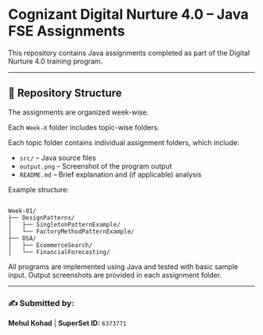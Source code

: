 # Cognizant Digital Nurture 4.0 – Java FSE Assignments

This repository contains Java assignments completed as part of the Digital Nurture 4.0 training program.

---

## 📁 Repository Structure

The assignments are organized week-wise. 

Each `Week-X` folder includes topic-wise folders. 

Each topic folder contains individual assignment folders, which include:

- `src/` – Java source files
- `output.png` – Screenshot of the program output
- `README.md` – Brief explanation and (if applicable) analysis

Example structure:


```

Week-01/
├── DesignPatterns/
│   ├── SingletonPatternExample/
│   └── FactoryMethodPatternExample/
├── DSA/
│   ├── EcommerceSearch/
│   └── FinancialForecasting/

```

All programs are implemented using Java and tested with basic sample input. Output screenshots are provided in each assignment folder.

---

### ✍️ Submitted by:
**Mehul Kohad** | **SuperSet ID:** `6373771`













